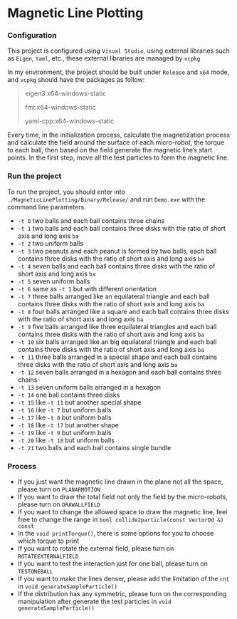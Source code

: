 # Magnetic Line Plotting

### Configuration

This project is configured using `Visual Studio`, using external libraries such as `Eigen`, `Yaml`, etc., these external libraries are managed by `vcpkg`

In my environment, the project should be built under `Release` and `x64` mode, and `vcpkg` should have the packages as follow:

> eigen3:x64-windows-static 
>
> fmt:x64-windows-static
>
> yaml-cpp:x64-windows-static

Every time, in the initialization process, calculate the magnetization process and calculate the field around the surface of each micro-robot, the torque to each ball, then based on the field generate the magnetic line’s start points. In the first step, move all the test particles to form the magnetic line.

### Run the project

To run the project, you should enter into `./MagneticLinePlotting/Binary/Release/` and run `Demo.exe` with the command line parameters.

- `-t 0` two balls and each ball contains three chains
- `-t 1` two balls and each ball contains three disks with the ratio of short axis and long axis `ba`
- `-t 2` two uniform balls
- `-t 3` two peanuts and each peanut is formed by two balls, each ball contains three disks with the ratio of short axis and long axis `ba`
- `-t 4` seven balls and each ball contains three disks with the ratio of short axis and long axis `ba`
- `-t 5` seven uniform balls
- `-t 6` same as `-t 1` but with different orientation
- `-t 7` three balls arranged like an equilateral triangle and each ball contains three disks with the ratio of short axis and long axis `ba`
- `-t 8` four balls arranged like a square and each ball contains three disks with the ratio of short axis and long axis `ba`
- `-t 9` five balls arranged like three equilateral triangles and each ball contains three disks with the ratio of short axis and long axis `ba`
- `-t 10` six balls arranged like an big equilateral triangle and each ball contains three disks with the ratio of short axis and long axis `ba`
- `-t 11` three balls arranged in a special shape and each ball contains three disks with the ratio of short axis and long axis `ba`
- `-t 12` seven balls arranged in a hexagon and each ball contains three chains
- `-t 13` seven uniform balls arranged in a hexagon
- `-t 14` one ball contains three disks
- `-t 15` like `-t 11` but another special shape
- `-t 16` like `-t 7` but uniform balls
- `-t 17` like `-t 8` but uniform balls
- `-t 18` like `-t 17` but another shape
- `-t 19` like `-t 9` but uniform balls
- `-t 20` like `-t 10` but uniform balls
- `-t 21` two balls and each ball contains single bundle



### Process

- If you just want the magnetic line drawn in the plane not all the space, please turn on `PLANARMOTION`
- If you want to draw the total field not only the field by the micro-robots, please turn on `DRAWALLFIELD`
- If you want to change the allowed space to draw the magnetic line, feel free to change the range in `bool collide2particle(const VectorDd &) const`
- In the `void printTorque()`, there is some options for you to choose which torque to print
- If you want to rotate the external field, please turn on `ROTATEEXTERNALFIELD`
- If you want to test the interaction just for one ball, please turn on `TESTONEBALL`
- If you want to make the lines denser, please add the limitation of the `cnt` in `void generateSampleParticle()`
- If the distribution has any symmetric, please turn on the corresponding manipulation after generate the test particles in `void generateSampleParticle()`
